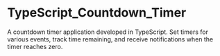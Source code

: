 # TypeScript_Countdown_Timer
 A countdown timer application developed in TypeScript. Set timers for various events, track time remaining, and receive notifications when the timer reaches zero.

